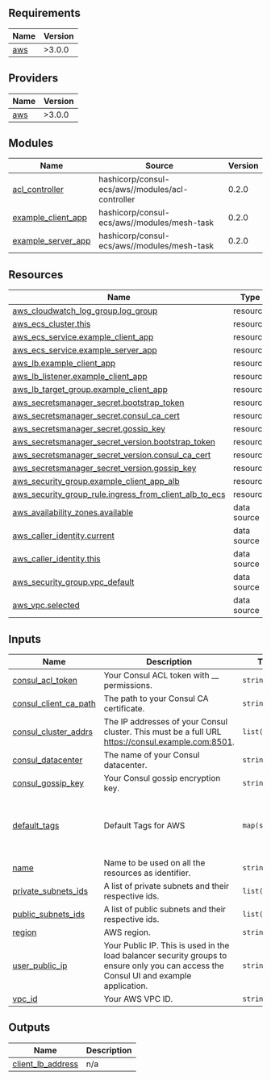 ## Requirements

| Name | Version |
|------|---------|
| <a name="requirement_aws"></a> [aws](#requirement\_aws) | >3.0.0 |

## Providers

| Name | Version |
|------|---------|
| <a name="provider_aws"></a> [aws](#provider\_aws) | >3.0.0 |

## Modules

| Name | Source | Version |
|------|--------|---------|
| <a name="module_acl_controller"></a> [acl\_controller](#module\_acl\_controller) | hashicorp/consul-ecs/aws//modules/acl-controller | 0.2.0 |
| <a name="module_example_client_app"></a> [example\_client\_app](#module\_example\_client\_app) | hashicorp/consul-ecs/aws//modules/mesh-task | 0.2.0 |
| <a name="module_example_server_app"></a> [example\_server\_app](#module\_example\_server\_app) | hashicorp/consul-ecs/aws//modules/mesh-task | 0.2.0 |

## Resources

| Name | Type |
|------|------|
| [aws_cloudwatch_log_group.log_group](https://registry.terraform.io/providers/hashicorp/aws/latest/docs/resources/cloudwatch_log_group) | resource |
| [aws_ecs_cluster.this](https://registry.terraform.io/providers/hashicorp/aws/latest/docs/resources/ecs_cluster) | resource |
| [aws_ecs_service.example_client_app](https://registry.terraform.io/providers/hashicorp/aws/latest/docs/resources/ecs_service) | resource |
| [aws_ecs_service.example_server_app](https://registry.terraform.io/providers/hashicorp/aws/latest/docs/resources/ecs_service) | resource |
| [aws_lb.example_client_app](https://registry.terraform.io/providers/hashicorp/aws/latest/docs/resources/lb) | resource |
| [aws_lb_listener.example_client_app](https://registry.terraform.io/providers/hashicorp/aws/latest/docs/resources/lb_listener) | resource |
| [aws_lb_target_group.example_client_app](https://registry.terraform.io/providers/hashicorp/aws/latest/docs/resources/lb_target_group) | resource |
| [aws_secretsmanager_secret.bootstrap_token](https://registry.terraform.io/providers/hashicorp/aws/latest/docs/resources/secretsmanager_secret) | resource |
| [aws_secretsmanager_secret.consul_ca_cert](https://registry.terraform.io/providers/hashicorp/aws/latest/docs/resources/secretsmanager_secret) | resource |
| [aws_secretsmanager_secret.gossip_key](https://registry.terraform.io/providers/hashicorp/aws/latest/docs/resources/secretsmanager_secret) | resource |
| [aws_secretsmanager_secret_version.bootstrap_token](https://registry.terraform.io/providers/hashicorp/aws/latest/docs/resources/secretsmanager_secret_version) | resource |
| [aws_secretsmanager_secret_version.consul_ca_cert](https://registry.terraform.io/providers/hashicorp/aws/latest/docs/resources/secretsmanager_secret_version) | resource |
| [aws_secretsmanager_secret_version.gossip_key](https://registry.terraform.io/providers/hashicorp/aws/latest/docs/resources/secretsmanager_secret_version) | resource |
| [aws_security_group.example_client_app_alb](https://registry.terraform.io/providers/hashicorp/aws/latest/docs/resources/security_group) | resource |
| [aws_security_group_rule.ingress_from_client_alb_to_ecs](https://registry.terraform.io/providers/hashicorp/aws/latest/docs/resources/security_group_rule) | resource |
| [aws_availability_zones.available](https://registry.terraform.io/providers/hashicorp/aws/latest/docs/data-sources/availability_zones) | data source |
| [aws_caller_identity.current](https://registry.terraform.io/providers/hashicorp/aws/latest/docs/data-sources/caller_identity) | data source |
| [aws_caller_identity.this](https://registry.terraform.io/providers/hashicorp/aws/latest/docs/data-sources/caller_identity) | data source |
| [aws_security_group.vpc_default](https://registry.terraform.io/providers/hashicorp/aws/latest/docs/data-sources/security_group) | data source |
| [aws_vpc.selected](https://registry.terraform.io/providers/hashicorp/aws/latest/docs/data-sources/vpc) | data source |

## Inputs

| Name | Description | Type | Default | Required |
|------|-------------|------|---------|:--------:|
| <a name="input_consul_acl_token"></a> [consul\_acl\_token](#input\_consul\_acl\_token) | Your Consul ACL token with \_\_ permissions. | `string` | n/a | yes |
| <a name="input_consul_client_ca_path"></a> [consul\_client\_ca\_path](#input\_consul\_client\_ca\_path) | The path to your Consul CA certificate. | `string` | n/a | yes |
| <a name="input_consul_cluster_addrs"></a> [consul\_cluster\_addrs](#input\_consul\_cluster\_addrs) | The IP addresses of your Consul cluster. This must be a full URL https://consul.example.com:8501. | `list(string)` | n/a | yes |
| <a name="input_consul_datacenter"></a> [consul\_datacenter](#input\_consul\_datacenter) | The name of your Consul datacenter. | `string` | `"dc1"` | no |
| <a name="input_consul_gossip_key"></a> [consul\_gossip\_key](#input\_consul\_gossip\_key) | Your Consul gossip encryption key. | `string` | n/a | yes |
| <a name="input_default_tags"></a> [default\_tags](#input\_default\_tags) | Default Tags for AWS | `map(string)` | <pre>{<br>  "Environment": "dev",<br>  "Team": "Education-Consul",<br>  "tutorial": "Service mesh with ECS and Consul on EC2"<br>}</pre> | no |
| <a name="input_name"></a> [name](#input\_name) | Name to be used on all the resources as identifier. | `string` | `"consul-ecs"` | no |
| <a name="input_private_subnets_ids"></a> [private\_subnets\_ids](#input\_private\_subnets\_ids) | A list of private subnets and their respective ids. | `list(string)` | n/a | yes |
| <a name="input_public_subnets_ids"></a> [public\_subnets\_ids](#input\_public\_subnets\_ids) | A list of public subnets and their respective ids. | `list(string)` | n/a | yes |
| <a name="input_region"></a> [region](#input\_region) | AWS region. | `string` | `"us-east-1"` | no |
| <a name="input_user_public_ip"></a> [user\_public\_ip](#input\_user\_public\_ip) | Your Public IP. This is used in the load balancer security groups to ensure only you can access the Consul UI and example application. | `string` | n/a | yes |
| <a name="input_vpc_id"></a> [vpc\_id](#input\_vpc\_id) | Your AWS VPC ID. | `string` | n/a | yes |

## Outputs

| Name | Description |
|------|-------------|
| <a name="output_client_lb_address"></a> [client\_lb\_address](#output\_client\_lb\_address) | n/a |
